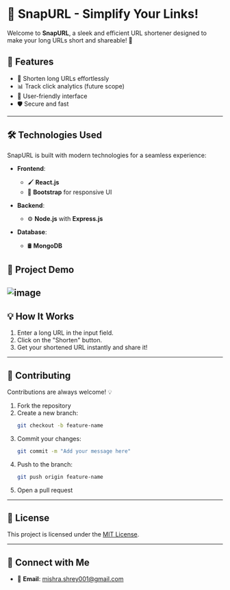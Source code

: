 
# 📎 SnapURL - Simplify Your Links!  

Welcome to **SnapURL**, a sleek and efficient URL shortener designed to make your long URLs short and shareable! 🚀  



## 🌟 Features  
- 🔗 Shorten long URLs effortlessly  
- 📊 Track click analytics (future scope)  
- 🎨 User-friendly interface  
- 🛡️ Secure and fast  

---

## 🛠️ Technologies Used  

SnapURL is built with modern technologies for a seamless experience:  

- **Frontend**:  
  - 🖌️ **React.js**  
  - 🎨 **Bootstrap** for responsive UI  

- **Backend**:  
  - ⚙️ **Node.js** with **Express.js**  

- **Database**:  
  - 🛢️ **MongoDB**  



## 🎥 Project Demo  


![image](https://github.com/user-attachments/assets/f1cf4a22-ba87-4692-85ee-ef400a5c3e10)
---



## 💡 How It Works  

1. Enter a long URL in the input field.  
2. Click on the "Shorten" button.  
3. Get your shortened URL instantly and share it!  

---

## 🤝 Contributing  

Contributions are always welcome! 💡  

1. Fork the repository  
2. Create a new branch:  
   ```bash
   git checkout -b feature-name
   ```
3. Commit your changes:  
   ```bash
   git commit -m "Add your message here"
   ```
4. Push to the branch:  
   ```bash
   git push origin feature-name
   ```
5. Open a pull request  

---


## 📃 License  

This project is licensed under the [MIT License](LICENSE).  

---

## 🔗 Connect with Me  

- 📧 **Email**: [mishra.shrey001@gmail.com](mailto:mishra.shrey001@gmail.com)  



